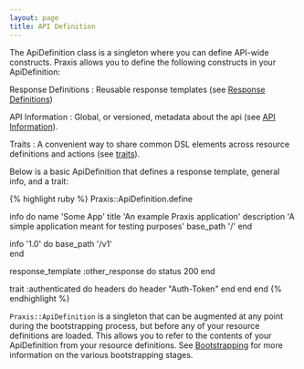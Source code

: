 ```yaml
---
layout: page
title: API Definition
---
```

The ApiDefinition class is a singleton where you can define API-wide
constructs. Praxis allows you to define the following constructs in your
ApiDefinition:

Response Definitions
: Reusable response templates (see [Response Definitions](../response-definitions/))

API Information
: Global, or versioned, metadata about the api (see [API Information](../global-api-information/)).

Traits
: A convenient way to share common DSL elements across resource definitions and
actions (see [traits](../traits/)).


Below is a basic ApiDefinition that defines a response template, general info, and a trait:

{% highlight ruby %}
Praxis::ApiDefinition.define
  
  info do
    name 'Some App'
    title 'An example Praxis application'
    description 'A simple application meant for testing purposes'
    base_path '/'
  end

  info '1.0' do
    base_path '/v1'  
  end

  response_template :other_response do
    status 200
  end

  trait :authenticated do
    headers do
      header "Auth-Token"
    end
  end
end
{% endhighlight %}

`Praxis::ApiDefinition` is a singleton that can be augmented at any point
during the bootstrapping process, but before any of your resource definitions
are loaded. This allows you to refer to the contents of your ApiDefinition from
your resource definitions. See [Bootstrapping](../bootstrapping/) for more
information on the various bootstrapping stages.
